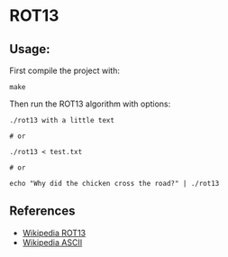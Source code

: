 # ROT13

## Usage:

First compile the project with:

```
make
```

Then run the ROT13 algorithm with options:

```
./rot13 with a little text

# or

./rot13 < test.txt

# or

echo "Why did the chicken cross the road?" | ./rot13

```

## References

- [Wikipedia ROT13](https://en.wikipedia.org/wiki/ROT13)
- [Wikipedia ASCII](https://en.wikipedia.org/wiki/ASCII)
